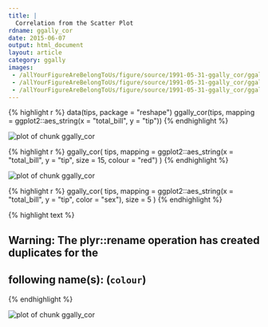 ```yaml
---
title: |
  Correlation from the Scatter Plot
rdname: ggally_cor
date: 2015-06-07
output: html_document
layout: article
category: ggally
images:
 - /allYourFigureAreBelongToUs/figure/source/1991-05-31-ggally_cor/ggally_cor-1.png
 - /allYourFigureAreBelongToUs/figure/source/1991-05-31-ggally_cor/ggally_cor-2.png
 - /allYourFigureAreBelongToUs/figure/source/1991-05-31-ggally_cor/ggally_cor-3.png
---
```





{% highlight r %}
data(tips, package = "reshape")
 ggally_cor(tips, mapping = ggplot2::aes_string(x = "total_bill", y = "tip"))
{% endhighlight %}

![plot of chunk ggally_cor](/allYourFigureAreBelongToUs/figure/source/1991-05-31-ggally_cor/ggally_cor-1.png) 

{% highlight r %}
 ggally_cor(
   tips,
   mapping = ggplot2::aes_string(x = "total_bill", y = "tip", size = 15, colour = "red")
 )
{% endhighlight %}

![plot of chunk ggally_cor](/allYourFigureAreBelongToUs/figure/source/1991-05-31-ggally_cor/ggally_cor-2.png) 

{% highlight r %}
 ggally_cor(
   tips,
   mapping = ggplot2::aes_string(x = "total_bill", y = "tip", color = "sex"),
   size = 5
 )
{% endhighlight %}



{% highlight text %}
## Warning: The plyr::rename operation has created duplicates for the
## following name(s): (`colour`)
{% endhighlight %}

![plot of chunk ggally_cor](/allYourFigureAreBelongToUs/figure/source/1991-05-31-ggally_cor/ggally_cor-3.png) 